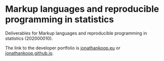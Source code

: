 # Markup languages and reproducible programming in statistics

Deliverables for Markup languages and reproducible programming in statistics (202000010).


The link to the developer portfolio is [jonathankoop.eu](https://jonathankoop.eu/) or [jonathankoop.github.io](https://jonathankoop.github.io/).
